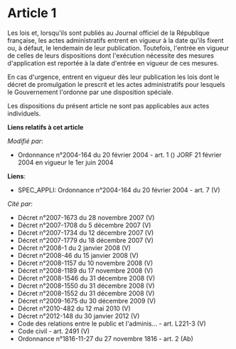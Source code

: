 # Article 1

Les lois et, lorsqu'ils sont publiés au Journal officiel de la République française, les actes administratifs entrent en
vigueur à la date qu'ils fixent ou, à défaut, le lendemain de leur publication. Toutefois, l'entrée en vigueur de celles de
leurs dispositions dont l'exécution nécessite des mesures d'application est reportée à la date d'entrée en vigueur de ces
mesures.

En cas d'urgence, entrent en vigueur dès leur publication les lois dont le décret de promulgation le prescrit et les actes
administratifs pour lesquels le Gouvernement l'ordonne par une disposition spéciale.

Les dispositions du présent article ne sont pas applicables aux actes individuels.

**Liens relatifs à cet article**

_Modifié par_:

  - Ordonnance n°2004-164 du 20 février 2004 - art. 1 () JORF 21 février 2004 en vigueur le 1er juin 2004

**Liens**:

  - SPEC_APPLI: Ordonnance n°2004-164 du 20 février 2004 - art. 7 (V)

_Cité par_:

  - Décret n°2007-1673 du 28 novembre 2007 (V)
  - Décret n°2007-1708 du 5 décembre 2007 (V)
  - Décret n°2007-1734 du 12 décembre 2007 (V)
  - Décret n°2007-1779 du 18 décembre 2007 (V)
  - Décret n°2008-1 du 2 janvier 2008 (V)
  - Décret n°2008-46 du 15 janvier 2008 (V)
  - Décret n°2008-1157 du 10 novembre 2008 (V)
  - Décret n°2008-1189 du 17 novembre 2008 (V)
  - Décret n°2008-1546 du 31 décembre 2008 (V)
  - Décret n°2008-1550 du 31 décembre 2008 (V)
  - Décret n°2008-1552 du 31 décembre 2008 (V)
  - Décret n°2009-1675 du 30 décembre 2009 (V)
  - Décret n°2010-482 du 12 mai 2010 (V)
  - Décret n°2012-148 du 30 janvier 2012 (V)
  - Code des relations entre le public et l'adminis... - art. L221-3 (V)
  - Code civil - art. 2491 (V)
  - Ordonnance n°1816-11-27 du 27 novembre 1816 - art. 2 (Ab)
